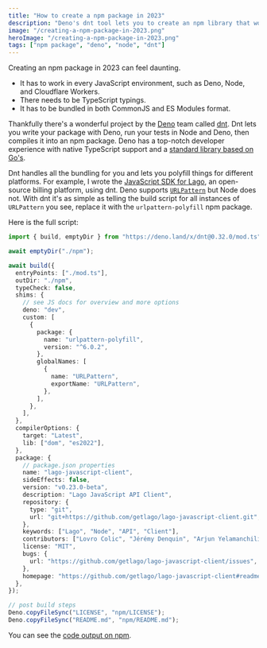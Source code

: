 ```yaml
---
title: "How to create a npm package in 2023"
description: "Deno's dnt tool lets you to create an npm library that works in every environment" pubDate: "Mar 07 2023"
image: "/creating-a-npm-package-in-2023.png"
heroImage: "/creating-a-npm-package-in-2023.png"
tags: ["npm package", "deno", "node", "dnt"]
---
```


Creating an npm package in 2023 can feel daunting.

- It has to work in every JavaScript environment, such as Deno, Node, and Cloudflare Workers.
- There needs to be TypeScript typings.
- It has to be bundled in both CommonJS and ES Modules format.

Thankfully there's a wonderful project by the [Deno](https://deno.land/) team called [dnt](https://github.com/denoland/dnt). Dnt lets you write your package with Deno, run your tests in Node and Deno, then compiles it into an npm package. Deno has a top-notch developer experience with native TypeScript support and a [standard library based on Go's](https://deno.land/manual/basics/standard_library).

Dnt handles all the bundling for you and lets you polyfill things for different platforms. For example, I wrote the [JavaScript SDK for Lago](https://github.com/getlago/lago-javascript-client), an open-source billing platform, using dnt. Deno supports [`URLPattern`](https://developer.mozilla.org/en-US/docs/Web/API/URLPattern) but Node does not. With dnt it's as simple as telling the build script for all instances of `URLPattern` you see, replace it with the `urlpattern-polyfill` npm package.

Here is the full script:

```typescript
import { build, emptyDir } from "https://deno.land/x/dnt@0.32.0/mod.ts";

await emptyDir("./npm");

await build({
  entryPoints: ["./mod.ts"],
  outDir: "./npm",
  typeCheck: false,
  shims: {
    // see JS docs for overview and more options
    deno: "dev",
    custom: [
      {
        package: {
          name: "urlpattern-polyfill",
          version: "^6.0.2",
        },
        globalNames: [
          {
            name: "URLPattern",
            exportName: "URLPattern",
          },
        ],
      },
    ],
  },
  compilerOptions: {
    target: "Latest",
    lib: ["dom", "es2022"],
  },
  package: {
    // package.json properties
    name: "lago-javascript-client",
    sideEffects: false,
    version: "v0.23.0-beta",
    description: "Lago JavaScript API Client",
    repository: {
      type: "git",
      url: "git+https://github.com/getlago/lago-javascript-client.git",
    },
    keywords: ["Lago", "Node", "API", "Client"],
    contributors: ["Lovro Colic", "Jérémy Denquin", "Arjun Yelamanchili"],
    license: "MIT",
    bugs: {
      url: "https://github.com/getlago/lago-javascript-client/issues",
    },
    homepage: "https://github.com/getlago/lago-javascript-client#readme",
  },
});

// post build steps
Deno.copyFileSync("LICENSE", "npm/LICENSE");
Deno.copyFileSync("README.md", "npm/README.md");
```

You can see the [code output on npm](https://www.npmjs.com/package/lago-javascript-client?activeTab=explore).
